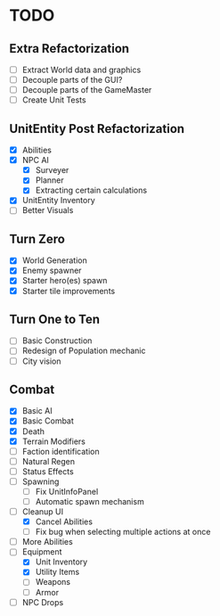 ﻿# TODO

## Extra Refactorization
- [ ] Extract World data and graphics
- [ ] Decouple parts of the GUI?
- [ ] Decouple parts of the GameMaster
- [ ] Create Unit Tests

## UnitEntity Post Refactorization
- [X] Abilities
- [X] NPC AI
  - [X] Surveyer
  - [X] Planner
  - [X] Extracting certain calculations
- [X] UnitEntity Inventory
- [ ] Better Visuals

## Turn Zero
- [X] World Generation
- [X] Enemy spawner
- [X] Starter hero(es) spawn
- [X] Starter tile improvements

## Turn One to Ten
- [ ] Basic Construction
- [ ] Redesign of Population mechanic
- [ ] City vision

## Combat
- [X] Basic AI
- [X] Basic Combat
- [X] Death
- [X] Terrain Modifiers
- [ ] Faction identification
- [ ] Natural Regen
- [ ] Status Effects
- [ ] Spawning
  - [ ] Fix UnitInfoPanel
  - [ ] Automatic spawn mechanism
- [ ] Cleanup UI
  - [X] Cancel Abilities
  - [ ] Fix bug when selecting multiple actions at once
- [ ] More Abilities
- [ ] Equipment
  - [X] Unit Inventory
  - [X] Utility Items
  - [ ] Weapons
  - [ ] Armor
- [ ] NPC Drops